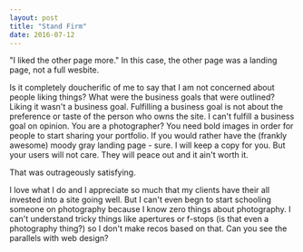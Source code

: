 ```yaml
---
layout: post
title: "Stand Firm"
date: 2016-07-12
---
```

"I liked the other page more." In this case, the other page was a landing page, not a full wesbite.

Is it completely doucherific of me to say that I am not concerned about people liking things? What were the business goals that were outlined? Liking it wasn't a business goal. Fulfilling a business goal is not about the preference or taste of the person who owns the site. I can't fulfill a business goal on opinion. You are a photographer? You need bold images in order for people to start sharing your portfolio. If you would rather have the (frankly awesome) moody gray landing page - sure. I will keep a copy for you. But your users will not care. They will peace out and it ain't worth it. 

That was outrageously satisfying.

I love what I do and I appreciate so much that my clients have their all invested into a site going well. But I can't even begn to start schooling someone on photography because I know zero things about photography. I can't understand tricky things like apertures or f-stops (is that even a photography thing?) so I don't make recos based on that. Can you see the parallels with web design? 